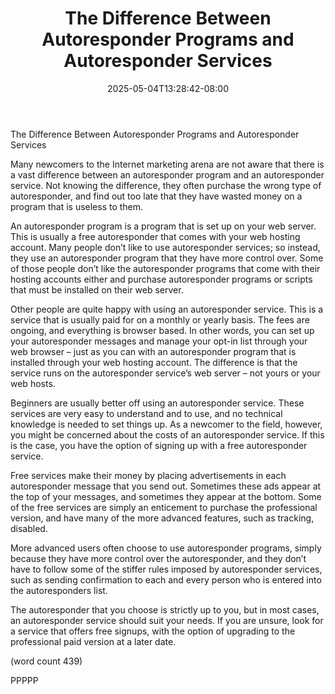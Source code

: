 ﻿---
title: "The Difference Between Autoresponder Programs and Autoresponder Services"
date: 2025-05-04T13:28:42-08:00
description: "Autoresponders Tips for Web Success"
featured_image: "/images/Autoresponders.jpg"
tags: ["Autoresponders"]
---

The Difference Between Autoresponder Programs and Autoresponder Services

Many newcomers to the Internet marketing arena are not aware that there is a vast difference between an autoresponder program 
and an autoresponder service. Not knowing the difference, they often purchase the wrong type of autoresponder, and find out too 
late that they have wasted money on a program that is useless to them.

An autoresponder program is a program that is set up on your web server. This is usually a free autoresponder that comes with 
your web hosting account. Many people don’t like to use autoresponder services; so instead, they use an autoresponder program 
that they have more control over. Some of those people don’t like the autoresponder programs that come with their hosting 
accounts either and purchase autoresponder programs or scripts that must be installed on their web server.

Other people are quite happy with using an autoresponder service. This is a service that is usually paid for on a monthly or yearly 
basis. The fees are ongoing, and everything is browser based. In other words, you can set up your autoresponder messages and 
manage your opt-in list through your web browser – just as you can with an autoresponder program that is installed through your 
web hosting account. The difference is that the service runs on the autoresponder service’s web server – not yours or your web 
hosts.

Beginners are usually better off using an autoresponder service. These services are very easy to understand and to use, and no 
technical knowledge is needed to set things up. As a newcomer to the field, however, you might be concerned about the costs of 
an autoresponder service. If this is the case, you have the option of signing up with a free autoresponder service.

Free services make their money by placing advertisements in each autoresponder message that you send out. Sometimes these 
ads appear at the top of your messages, and sometimes they appear at the bottom. Some of the free services are simply an 
enticement to purchase the professional version, and have many of the more advanced features, such as tracking, disabled.

More advanced users often choose to use autoresponder programs, simply because they have more control over the autoresponder, 
and they don’t have to follow some of the stiffer rules imposed by autoresponder services, such as sending confirmation to each and 
every person who is entered into the autoresponders list. 

The autoresponder that you choose is strictly up to you, but in most cases, an autoresponder service should suit your needs. If 
you are unsure, look for a service that offers free signups, with the option of upgrading to the professional paid version at a later 
date.

(word count 439)

PPPPP




